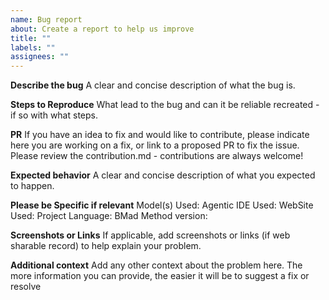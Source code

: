 ```yaml
---
name: Bug report
about: Create a report to help us improve
title: ""
labels: ""
assignees: ""
---
```


**Describe the bug**
A clear and concise description of what the bug is.

**Steps to Reproduce**
What lead to the bug and can it be reliable recreated - if so with what steps.

**PR**
If you have an idea to fix and would like to contribute, please indicate here you are working on a fix, or link to a proposed PR to fix the issue. Please review the contribution.md - contributions are always welcome!

**Expected behavior**
A clear and concise description of what you expected to happen.

**Please be Specific if relevant**
Model(s) Used:
Agentic IDE Used:
WebSite Used:
Project Language:
BMad Method version:

**Screenshots or Links**
If applicable, add screenshots or links (if web sharable record) to help explain your problem.

**Additional context**
Add any other context about the problem here. The more information you can provide, the easier it will be to suggest a fix or resolve
